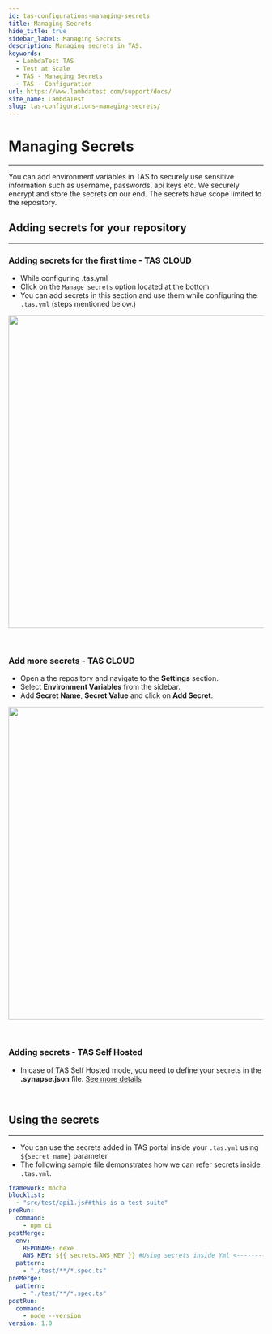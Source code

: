 ```yaml
---
id: tas-configurations-managing-secrets
title: Managing Secrets
hide_title: true
sidebar_label: Managing Secrets
description: Managing secrets in TAS.
keywords:
  - LambdaTest TAS
  - Test at Scale
  - TAS - Managing Secrets
  - TAS - Configuration
url: https://www.lambdatest.com/support/docs/
site_name: LambdaTest
slug: tas-configurations-managing-secrets/
---
```


# Managing Secrets
***
You can add environment variables in TAS to securely use sensitive information such as username, passwords, api keys etc. We securely encrypt and store the secrets on our end. The secrets have scope limited to the repository. 

## Adding secrets for your repository
***
### Adding secrets for the first time - TAS CLOUD
- While configuring .tas.yml
- Click on the `Manage secrets` option located at the bottom
- You can add secrets in this section and use them while configuring the `.tas.yml` (steps mentioned below.)

<p align="center">
  <img loading="lazy" src={require('../assets/images/tas/getting-started/yml-secrets.gif').default} alt="Import Repository" width="1340" height="617" className="doc_img"/>
</p>

<br/>

### Add more secrets - TAS CLOUD
- Open a the repository and navigate to the **Settings** section.
- Select **Environment Variables** from the sidebar.
- Add **Secret Name**, **Secret Value** and click on **Add Secret**. 

<p align="center">
<img loading="lazy" src={require('../assets/images/tas/getting-started/secret-management.gif').default} alt="Import Repository" width="1340" height="617" className="doc_img"/>
</p>

<br/>

### Adding secrets - TAS Self Hosted
- In case of TAS Self Hosted mode, you need to define your secrets in the  **.synapse.json** file. [See more details](/docs/tas-self-hosted-configuration#reposecrets)

<br/>

## Using the secrets
***
- You can use the secrets added in TAS portal inside your `.tas.yml` using `${secret_name}` parameter
- The following sample file demonstrates how we can refer secrets inside `.tas.yml`.

```yml title=".tas.yml"
framework: mocha
blocklist:
  - "src/test/api1.js##this is a test-suite"
preRun:
  command:
    - npm ci
postMerge:
  env:
    REPONAME: nexe
    AWS_KEY: ${{ secrets.AWS_KEY }} #Using secrets inside Yml <--------
  pattern:
    - "./test/**/*.spec.ts"
preMerge:
  pattern:
    - "./test/**/*.spec.ts"
postRun:
  command:
    - node --version
version: 1.0
```
